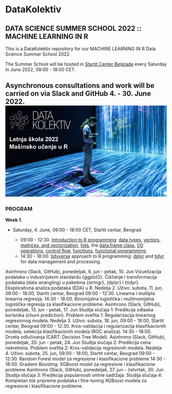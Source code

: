 # DataKolektiv 
## DATA SCIENCE SUMMER SCHOOL 2022 :: MACHINE LEARNING IN R
This is a DataKolektiv repository for our MACHINE LEARNING IN R Data Science Summer School 2022.

The Summer School will be hosted in [Startit Center Belgrade](https://startit.rs/beograd/) every Saturday in June 2022, 09:00 - 18:00 CET. 

Asynchronous consultations and work will be carried on via Slack and GitHub 4. - 30. June 2022.
![Data Science Summer School 2022](dsss2022_startit_add.jpg)
---

### PROGRAM

**Week 1.**

- Saturday, 4. June, 09:00 - 18:00 CET, Startit centar, Beograd

   - 09:00 - 12:30. [Introduction to R programming](https://www.youtube.com/playlist?list=PLjgj6kdf_snYBkIsWQYcYtUZiDpam7ygg): [data types](https://youtu.be/SkZE15wANCM), [vectors, matrices, and vectorization](https://youtu.be/2TcPAZOyV0U), [lists](https://youtu.be/SsOs8Dddk-A), the [data.frame class](https://youtu.be/qisuPBbJe3U), [I/O operations](https://youtu.be/oRaPjJefoTo), [control flow](https://youtu.be/h2zPmHhzmzo), [functions](https://youtu.be/p8tAQx7ijXE), [functional programming](https://youtu.be/34sbvhr_pm8).
   - 14:30 - 18:00. [tidyverse](https://www.tidyverse.org/) approach to R programming: [dplyr](https://dplyr.tidyverse.org/) and [tidyr](https://tidyr.tidyverse.org/) for data management and processing.


Asinhrono (Slack, GitHub), ponedeljak, 6. jun - petak, 10. Jun
Vizuelizacija podataka u industrijskom standardu {ggplot2}.
Čišćenje i transformacija podataka (data wrangling) u paketima {stringr}, {dplyr} i {tidyr}. Eksplorativna analiza podataka (EDA) u R.
Nedelja 2.
Uživo: subota, 11. jun, 09:00 - 18:00, Startit centar, Beograd
09:00 - 12:30. Linearna i multipla linearna regresija.
14:30 - 18:00. Binomijalna logistička i multinomijalna logistička regresija za klasifikacione probleme.
Asinhrono (Slack, GitHub), ponedeljak, 13. jun - petak, 17. Jun
Studija slučaja 1: Predikcija odlaska korisnika (churn prediction).
Problem ovefita 1: Regularizacija linearnog regresionog modela.
Nedelja 3.
Uživo: subota, 18. jun, 09:00 - 18:00, Startit centar, Beograd
09:00 - 12:30. Kros-validacija i regularizacija klasifikacionih modela; selekcija klasifikacionih modela (ROC analiza).
14:30 - 18:00. Drveta odlučivanja (CART: Decision Tree Model).
Asinhrono (Slack, GitHub), ponedeljak, 20. jun - petak, 24. Jun
Studija slučaja 2: Predikcija cena nekretnina.
Problem ovefita 2: Kros-validacija regresionih modela.
Nedelja 4.
Uživo: subota, 25. jun, 09:00 - 18:00, Startit centar, Beograd
09:00 - 12:30. Random Forest model za regresione i klasifikacione probleme
14:30 - 18:00. Gradient Boosting: XGBoost model za regresione i klasifikacione probleme
Asinhrono (Slack, GitHub), ponedeljak, 27. jun - četvrtak, 30. Jun
Studija slučaja 3: Predikcija popularnosti online sadržaja.
Studija slučaja 4: Kompletan tok pripreme podataka i fine-tuning XGBoost modela za regresione i klasifikacione probleme.
